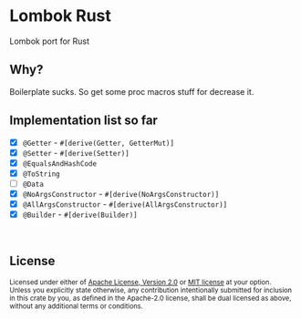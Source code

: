 # Lombok Rust
Lombok port for Rust

## Why?
Boilerplate sucks. So get some proc macros stuff for decrease it.

## Implementation list so far
- [x] `@Getter` - `#[derive(Getter, GetterMut)]` 
- [x] `@Setter` - `#[derive(Setter)]`
- [x] `@EqualsAndHashCode`
- [x] `@ToString`
- [ ] `@Data`
- [x] `@NoArgsConstructor` - `#[derive(NoArgsConstructor)]`
- [x] `@AllArgsConstructor` - `#[derive(AllArgsConstructor)]`
- [x] `@Builder` - `#[derive(Builder)]`

<br>

## License

<sup>
Licensed under either of <a href="LICENSE-APACHE.md">Apache License, Version
2.0</a> or <a href="LICENSE-MIT.md">MIT license</a> at your option.
</sup>

<br>

<sub>
Unless you explicitly state otherwise, any contribution intentionally submitted
for inclusion in this crate by you, as defined in the Apache-2.0 license, shall
be dual licensed as above, without any additional terms or conditions.
</sub>
